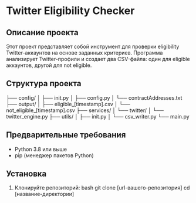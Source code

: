 # Twitter Eligibility Checker

## Описание проекта
Этот проект представляет собой инструмент для проверки eligibility Twitter-аккаунтов на основе заданных критериев. Программа анализирует Twitter-профили и создает два CSV-файла: один для eligible аккаунтов, другой для not eligible.

## Структура проекта
├── config/
│ ├── init.py
│ ├── config.py
│ └── contractAddresses.txt
├── output/
│ ├── eligible_[timestamp].csv
│ └── not_eligible_[timestamp].csv
├── services/
│ └── twitter/
│ └── twitter_engine.py
├── utils/
│ ├── init.py
│ └── csv_writer.py
└── main.py


## Предварительные требования
- Python 3.8 или выше
- pip (менеджер пакетов Python)

## Установка

1. Клонируйте репозиторий:
bash
git clone [url-вашего-репозитория]
cd [название-директории]